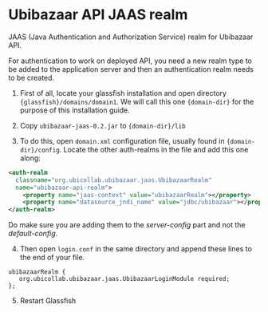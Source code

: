 # Ubibazaar API JAAS realm
JAAS (Java Authentication and Authorization Service) realm for Ubibazaar API.

For authentication to work on deployed API, you need a new realm type to be added to the application server and then an authentication realm needs to be created.

1. First of all, locate your glassfish installation and open directory ``{glassfish}/domains/domain1``. We will call this one ``{domain-dir}`` for the purpose of this installation guide.

2. Copy ``ubibazaar-jaas-0.2.jar`` to ``{domain-dir}/lib``

3. To do this, open ``domain.xml`` configuration file, usually found in ``{domain-dir}/config``. Locate the other auth-realms in the file and add this one along:
  ```xml
  <auth-realm 
    classname="org.ubicollab.ubibazaar.jaas.UbibazaarRealm" 
    name="ubibazaar-api-realm">
      <property name="jaas-context" value="ubibazaarRealm"></property>
      <property name="datasource_jndi_name" value="jdbc/ubibazaar"></property>
  </auth-realm>
  ```
  Do make sure you are adding them to the *server-config* part and not the *default-config*.

4. Then open ``login.conf`` in the same directory and append these lines to the end of your file.
  ```
  ubibazaarRealm {
     org.ubicollab.ubibazaar.jaas.UbibazaarLoginModule required;
  };
  ```

5. Restart Glassfish
